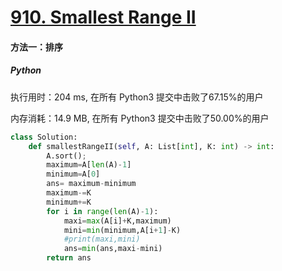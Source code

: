 # [910. Smallest Range II](https://leetcode-cn.com/problems/smallest-range-ii/)

#### 方法一：排序

##### Python

执行用时：204 ms, 在所有 Python3 提交中击败了67.15%的用户

内存消耗：14.9 MB, 在所有 Python3 提交中击败了50.00%的用户

```python
class Solution:
    def smallestRangeII(self, A: List[int], K: int) -> int:
        A.sort();
        maximum=A[len(A)-1]
        minimum=A[0]
        ans= maximum-minimum
        maximum-=K
        minimum+=K
        for i in range(len(A)-1):
            maxi=max(A[i]+K,maximum)
            mini=min(minimum,A[i+1]-K)
            #print(maxi,mini)
            ans=min(ans,maxi-mini)
        return ans
```



